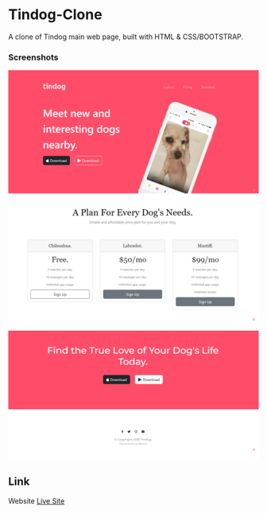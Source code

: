 # Tindog-Clone
A clone of Tindog main web page, built with HTML & CSS/BOOTSTRAP.

### Screenshots
![](./image/tindog.png)
![](./image/tindogprices.png)
![](./image/tindogbottompage.png)

## Link
Website [Live Site](https://byron-a.github.io/Tindog-Clone/)
